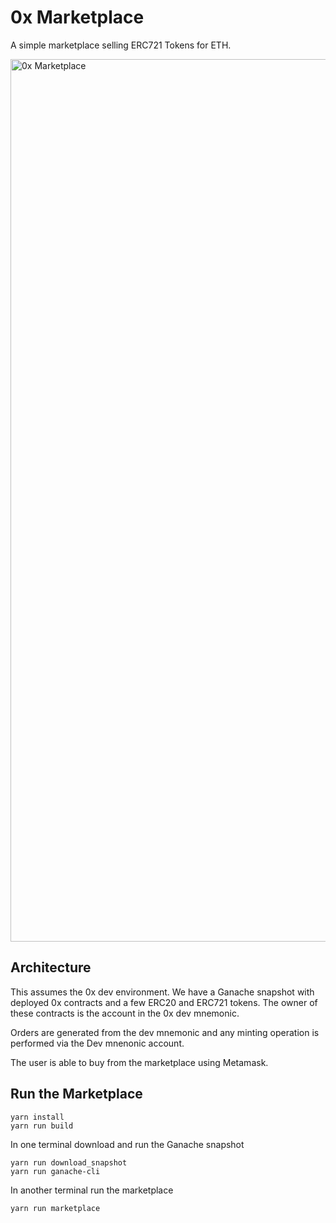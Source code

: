 # 0x Marketplace

A simple marketplace selling ERC721 Tokens for ETH.

<img width="1412" alt="0x Marketplace" src="https://user-images.githubusercontent.com/27389/43031912-cf2b5da6-8cee-11e8-82c0-47557ca01d21.png">

## Architecture

This assumes the 0x dev environment. We have a Ganache snapshot with deployed 0x contracts and a few ERC20 and ERC721 tokens. The owner of these contracts is the
account in the 0x dev mnemonic.

Orders are generated from the dev mnemonic and any minting operation is performed via the Dev mnenonic account.

The user is able to buy from the marketplace using Metamask.

## Run the Marketplace

```
yarn install
yarn run build
```

In one terminal download and run the Ganache snapshot

```
yarn run download_snapshot
yarn run ganache-cli
```

In another terminal run the marketplace

```
yarn run marketplace
```
